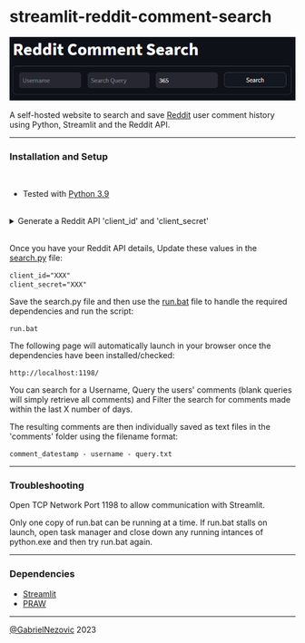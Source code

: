 # streamlit-reddit-comment-search
 ![screenshot](screenshot.png)

 A self-hosted website to search and save [Reddit](https://www.reddit.com/) user comment history using Python, Streamlit and the Reddit API.
<br>

 ___
<h3>Installation and Setup</h3>
<br>


* Tested with [Python 3.9](https://www.python.org/downloads/release/python-390/)
<br>
<details>
<summary>
 Generate a Reddit API 'client_id' and 'client_secret'
</summary>
 <br>

 1. Click on Create a new app in the Reddit app console: https://www.reddit.com/prefs/apps
 2. Name the app 'Reddit Comment Search'
 3. Select 'Script' from the list of radio buttons
 4. Add the description 'A python script to search through Reddit comment history."
 5. Use your public IP address as the 'About URL' and the 'Redirect URI'
 6. Confirm your status as a human
 7. The client_id will be the short-ish string of random characters underneath the name of the application
 8. The client_secret will be the "secret" listed under the application when you click on edit application
</details>

<br>


Once you have your Reddit API details, Update these values in the [search.py](https://github.com/GabrielNezovic/streamlit-reddit-comment-search/blob/main/search.py) file:
```
client_id="XXX"
client_secret="XXX"
```

Save the search.py file and then use the [run.bat](https://github.com/GabrielNezovic/streamlit-reddit-comment-search/blob/main/run.bat) file to handle the required dependencies and run the script:
```
run.bat
```

The following page will automatically launch in your browser once the dependencies have been installed/checked:
```
http://localhost:1198/
```

You can search for a Username, Query the users' comments (blank queries will simply retrieve all comments) and Filter the search for comments made within the last X number of days.

The resulting comments are then individually saved as text files in the 'comments' folder using the filename format:
```
comment_datestamp - username - query.txt
```

___
<h3>Troubleshooting</h3>

Open TCP Network Port 1198 to allow communication with Streamlit.

Only one copy of run.bat can be running at a time. If run.bat stalls on launch, open task manager and close down any running intances of python.exe and then try run.bat again.

___
<h3>Dependencies</h3>

* [Streamlit](https://pypi.org/project/Streamlit/)
* [PRAW](https://pypi.org/project/praw/)

___

[@GabrielNezovic](https://github.com/GabrielNezovic) 2023
